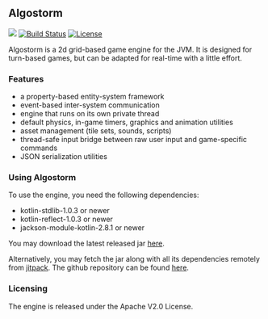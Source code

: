 ## Algostorm

[![](https://jitpack.io/v/andrei-heidelbacher/algostorm.svg)](https://jitpack.io/#andrei-heidelbacher/algostorm)
[![Build Status](https://travis-ci.org/andrei-heidelbacher/algostorm.png)](https://travis-ci.org/andrei-heidelbacher/algostorm)
[![License](http://img.shields.io/:license-apache-blue.svg?style=flat-square)](http://www.apache.org/licenses/LICENSE-2.0.html)

Algostorm is a 2d grid-based game engine for the JVM. It is designed for turn-based games, but can
be adapted for real-time with a little effort.

### Features
* a property-based entity-system framework
* event-based inter-system communication
* engine that runs on its own private thread
* default physics, in-game timers, graphics and animation utilities
* asset management (tile sets, sounds, scripts)
* thread-safe input bridge between raw user input and game-specific commands
* JSON serialization utilities

### Using Algostorm
To use the engine, you need the following dependencies:
* kotlin-stdlib-1.0.3 or newer
* kotlin-reflect-1.0.3 or newer
* jackson-module-kotlin-2.8.1 or newer

You may download the latest released jar [here](https://github.com/andrei-heidelbacher/algostorm/releases).

Alternatively, you may fetch the jar along with all its dependencies remotely from [jitpack](https://jitpack.io).
The github repository can be found [here](https://github.com/andrei-heidelbacher/algostorm).

### Licensing
The engine is released under the Apache V2.0 License.
